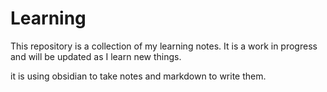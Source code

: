 # Learning

This repository is a collection of my learning notes. It is a work in progress and will be updated as I learn new things.

it is using obsidian to take notes and markdown to write them.
